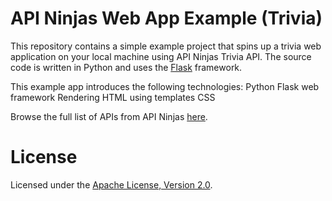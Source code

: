 # API Ninjas Web App Example (Trivia)

This repository contains a simple example project that spins up a trivia web application on your local machine using API Ninjas Trivia API. The source code is written in Python and uses the [Flask](https://flask.palletsprojects.com) framework.

This example app introduces the following technologies:
Python
Flask web framework
Rendering HTML using templates
CSS

Browse the full list of APIs from API Ninjas [here](https://api-ninjas.com/api).

# License

Licensed under the [Apache License, Version 2.0](http://www.apache.org/licenses/LICENSE-2.0).
